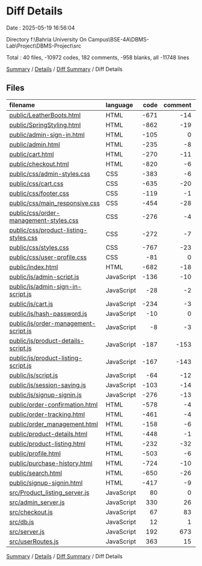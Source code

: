 # Diff Details

Date : 2025-05-19 16:56:04

Directory f:\\Bahria University On Campus\\BSE-4A\\DBMS-Lab\\Project\\DBMS-Project\\src

Total : 40 files,  -10972 codes, 182 comments, -958 blanks, all -11748 lines

[Summary](results.md) / [Details](details.md) / [Diff Summary](diff.md) / Diff Details

## Files
| filename | language | code | comment | blank | total |
| :--- | :--- | ---: | ---: | ---: | ---: |
| [public/LeatherBoots.html](/public/LeatherBoots.html) | HTML | -671 | -14 | -17 | -702 |
| [public/SpringStyling.html](/public/SpringStyling.html) | HTML | -862 | -19 | -22 | -903 |
| [public/admin-sign-in.html](/public/admin-sign-in.html) | HTML | -105 | 0 | -6 | -111 |
| [public/admin.html](/public/admin.html) | HTML | -235 | -8 | -5 | -248 |
| [public/cart.html](/public/cart.html) | HTML | -270 | -11 | -16 | -297 |
| [public/checkout.html](/public/checkout.html) | HTML | -820 | -6 | -47 | -873 |
| [public/css/admin-styles.css](/public/css/admin-styles.css) | CSS | -383 | -6 | -64 | -453 |
| [public/css/cart.css](/public/css/cart.css) | CSS | -635 | -20 | -129 | -784 |
| [public/css/footer.css](/public/css/footer.css) | CSS | -119 | -1 | -20 | -140 |
| [public/css/main\_responsive.css](/public/css/main_responsive.css) | CSS | -454 | -28 | -111 | -593 |
| [public/css/order-management-styles.css](/public/css/order-management-styles.css) | CSS | -276 | -4 | -48 | -328 |
| [public/css/product-listing-styles.css](/public/css/product-listing-styles.css) | CSS | -272 | -7 | -48 | -327 |
| [public/css/styles.css](/public/css/styles.css) | CSS | -767 | -23 | -131 | -921 |
| [public/css/user-profile.css](/public/css/user-profile.css) | CSS | -81 | 0 | -10 | -91 |
| [public/index.html](/public/index.html) | HTML | -682 | -18 | -46 | -746 |
| [public/js/admin-script.js](/public/js/admin-script.js) | JavaScript | -136 | -10 | -12 | -158 |
| [public/js/admin-sign-in-script.js](/public/js/admin-sign-in-script.js) | JavaScript | -28 | -2 | -4 | -34 |
| [public/js/cart.js](/public/js/cart.js) | JavaScript | -234 | -3 | -20 | -257 |
| [public/js/hash-password.js](/public/js/hash-password.js) | JavaScript | -10 | 0 | -2 | -12 |
| [public/js/order-management-script.js](/public/js/order-management-script.js) | JavaScript | -8 | -3 | -2 | -13 |
| [public/js/product-details-script.js](/public/js/product-details-script.js) | JavaScript | -187 | -153 | -50 | -390 |
| [public/js/product-listing-script.js](/public/js/product-listing-script.js) | JavaScript | -167 | -143 | -43 | -353 |
| [public/js/script.js](/public/js/script.js) | JavaScript | -64 | -12 | -16 | -92 |
| [public/js/session-saving.js](/public/js/session-saving.js) | JavaScript | -103 | -14 | -7 | -124 |
| [public/js/signup-signin.js](/public/js/signup-signin.js) | JavaScript | -276 | -13 | -33 | -322 |
| [public/order-confirmation.html](/public/order-confirmation.html) | HTML | -578 | -4 | -46 | -628 |
| [public/order-tracking.html](/public/order-tracking.html) | HTML | -461 | -4 | -31 | -496 |
| [public/order\_management.html](/public/order_management.html) | HTML | -158 | -6 | -4 | -168 |
| [public/product-details.html](/public/product-details.html) | HTML | -448 | -1 | -1 | -450 |
| [public/product-listing.html](/public/product-listing.html) | HTML | -232 | -32 | -20 | -284 |
| [public/profile.html](/public/profile.html) | HTML | -503 | -6 | -50 | -559 |
| [public/purchase-history.html](/public/purchase-history.html) | HTML | -724 | -10 | -50 | -784 |
| [public/search.html](/public/search.html) | HTML | -650 | -26 | -54 | -730 |
| [public/signup-signin.html](/public/signup-signin.html) | HTML | -417 | -9 | -35 | -461 |
| [src/Product\_listing\_server.js](/src/Product_listing_server.js) | JavaScript | 80 | 0 | 7 | 87 |
| [src/admin\_server.js](/src/admin_server.js) | JavaScript | 330 | 26 | 39 | 395 |
| [src/checkout.js](/src/checkout.js) | JavaScript | 67 | 83 | 24 | 174 |
| [src/db.js](/src/db.js) | JavaScript | 12 | 1 | 2 | 15 |
| [src/server.js](/src/server.js) | JavaScript | 192 | 673 | 104 | 969 |
| [src/userRoutes.js](/src/userRoutes.js) | JavaScript | 363 | 15 | 66 | 444 |

[Summary](results.md) / [Details](details.md) / [Diff Summary](diff.md) / Diff Details